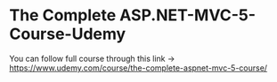 # The Complete ASP.NET-MVC-5-Course-Udemy

You can follow full course through this link -> https://www.udemy.com/course/the-complete-aspnet-mvc-5-course/

